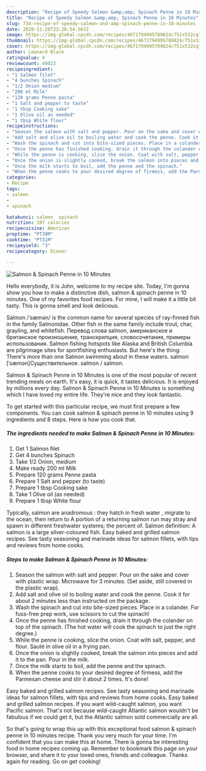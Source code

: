 ```yaml
---
description: "Recipe of Speedy Salmon &amp;amp; Spinach Penne in 10 Minutes"
title: "Recipe of Speedy Salmon &amp;amp; Spinach Penne in 10 Minutes"
slug: 734-recipe-of-speedy-salmon-and-amp-spinach-penne-in-10-minutes
date: 2020-11-26T23:28:54.567Z
image: https://img-global.cpcdn.com/recipes/4671794995789824/751x532cq70/salmon-spinach-penne-in-10-minutes-recipe-main-photo.jpg
thumbnail: https://img-global.cpcdn.com/recipes/4671794995789824/751x532cq70/salmon-spinach-penne-in-10-minutes-recipe-main-photo.jpg
cover: https://img-global.cpcdn.com/recipes/4671794995789824/751x532cq70/salmon-spinach-penne-in-10-minutes-recipe-main-photo.jpg
author: Leonard Black
ratingvalue: 4
reviewcount: 40023
recipeingredient:
- "1 Salmon filet"
- "4 bunches Spinach"
- "1/2 Onion medium"
- "200 ml Milk"
- "120 grams Penne pasta"
- "1 Salt and pepper to taste"
- "1 tbsp Cooking sake"
- "1 Olive oil as needed"
- "1 tbsp White flour"
recipeinstructions:
- "Season the salmon with salt and pepper. Pour on the sake and cover with plastic wrap. Microwave for 3 minutes. (Set aside, still covered in the plastic wrap)."
- "Add salt and olive oil to boiling water and cook the penne. Cook it for about 2 minutes less than instructed on the package."
- "Wash the spinach and cut into bite-sized pieces. Place in a colander. For fuss-free prep work, use scissors to cut the spinach!"
- "Once the penne has finished cooking, drain it through the colander on top of the spinach. (The hot water will cook the spinach to just the right degree.)"
- "While the penne is cooking, slice the onion. Coat with salt, pepper, and flour. Sauté in olive oil in a frying pan."
- "Once the onion is slightly cooked, break the salmon into pieces and add it to the pan. Pour in the milk."
- "Once the milk starts to boil, add the penne and the spinach."
- "When the penne cooks to your desired degree of firmess, add the Parmesan cheese and stir it about 2 times. It&#39;s done!"
categories:
- Recipe
tags:
- salmon
- 
- spinach

katakunci: salmon  spinach 
nutrition: 107 calories
recipecuisine: American
preptime: "PT38M"
cooktime: "PT31M"
recipeyield: "3"
recipecategory: Dinner

---
```



![Salmon &amp; Spinach Penne in 10 Minutes](https://img-global.cpcdn.com/recipes/4671794995789824/751x532cq70/salmon-spinach-penne-in-10-minutes-recipe-main-photo.jpg)

Hello everybody, it is John, welcome to my recipe site. Today, I'm gonna show you how to make a distinctive dish, salmon &amp; spinach penne in 10 minutes. One of my favorites food recipes. For mine, I will make it a little bit tasty. This is gonna smell and look delicious.

Salmon /ˈsæmən/ is the common name for several species of ray-finned fish in the family Salmonidae. Other fish in the same family include trout, char, grayling, and whitefish. Перевод слова salmon, американское и британское произношение, транскрипция, словосочетания, примеры использования. Salmon fishing hotspots like Alaska and British Columbia are pilgrimage sites for sportfishing enthusiasts. But here&#39;s the thing: There&#39;s more than one Salmon swimming about in these waters. salmon [ˈsæmən]Существительное. salmon / salmon.

Salmon &amp; Spinach Penne in 10 Minutes is one of the most popular of recent trending meals on earth. It's easy, it is quick, it tastes delicious. It is enjoyed by millions every day. Salmon &amp; Spinach Penne in 10 Minutes is something which I have loved my entire life. They're nice and they look fantastic.


To get started with this particular recipe, we must first prepare a few components. You can cook salmon &amp; spinach penne in 10 minutes using 9 ingredients and 8 steps. Here is how you cook that.

<!--inarticleads1-->

##### The ingredients needed to make Salmon &amp; Spinach Penne in 10 Minutes:

1. Get 1 Salmon filet
1. Get 4 bunches Spinach
1. Take 1/2 Onion, medium
1. Make ready 200 ml Milk
1. Prepare 120 grams Penne pasta
1. Prepare 1 Salt and pepper (to taste)
1. Prepare 1 tbsp Cooking sake
1. Take 1 Olive oil (as needed)
1. Prepare 1 tbsp White flour


Typically, salmon are anadromous : they hatch in fresh water , migrate to the ocean, then return to A portion of a returning salmon run may stray and spawn in different freshwater systems; the percent of. Salmon definition: A salmon is a large silver-coloured fish. Easy baked and grilled salmon recipes. See tasty seasoning and marinade ideas for salmon fillets, with tips and reviews from home cooks. 

<!--inarticleads2-->

##### Steps to make Salmon &amp; Spinach Penne in 10 Minutes:

1. Season the salmon with salt and pepper. Pour on the sake and cover with plastic wrap. Microwave for 3 minutes. (Set aside, still covered in the plastic wrap).
1. Add salt and olive oil to boiling water and cook the penne. Cook it for about 2 minutes less than instructed on the package.
1. Wash the spinach and cut into bite-sized pieces. Place in a colander. For fuss-free prep work, use scissors to cut the spinach!
1. Once the penne has finished cooking, drain it through the colander on top of the spinach. (The hot water will cook the spinach to just the right degree.)
1. While the penne is cooking, slice the onion. Coat with salt, pepper, and flour. Sauté in olive oil in a frying pan.
1. Once the onion is slightly cooked, break the salmon into pieces and add it to the pan. Pour in the milk.
1. Once the milk starts to boil, add the penne and the spinach.
1. When the penne cooks to your desired degree of firmess, add the Parmesan cheese and stir it about 2 times. It&#39;s done!


Easy baked and grilled salmon recipes. See tasty seasoning and marinade ideas for salmon fillets, with tips and reviews from home cooks. Easy baked and grilled salmon recipes. If you want wild-caught salmon, you want Pacific salmon. That&#39;s not because wild-caught Atlantic salmon wouldn&#39;t be fabulous if we could get it, but the Atlantic salmon sold commercially are all. 

So that's going to wrap this up with this exceptional food salmon &amp; spinach penne in 10 minutes recipe. Thank you very much for your time. I'm confident that you can make this at home. There is gonna be interesting food in home recipes coming up. Remember to bookmark this page on your browser, and share it to your loved ones, friends and colleague. Thanks again for reading. Go on get cooking!
